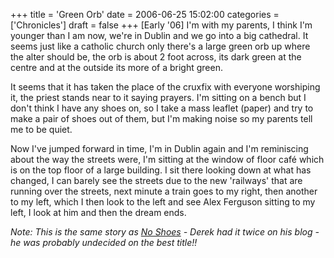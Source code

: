 +++
title = 'Green Orb'
date = 2006-06-25 15:02:00
categories = ['Chronicles']
draft = false
+++
[Early '06]
I'm with my parents, I think I'm younger than I am now, we're in Dublin and we go into a big cathedral. It seems just like a catholic church only there's a large green orb up where the alter should be, the orb is about 2 foot across, its dark green at the centre and at the outside its more of a bright green.  

It seems that it has taken the place of the cruxfix with everyone worshiping it, the priest stands near to it saying prayers. I'm sitting on a bench but I don't think I have any shoes on, so I take a mass leaflet (paper) and try to make a pair of shoes out of them, but I'm making noise so my parents tell me to be quiet. 

Now I've jumped forward in time, I'm in Dublin again and I'm reminiscing about the way the streets were, I'm sitting at the window of floor café which is on the top floor of a large building. I sit there looking down at what has changed, I can barely see the streets due to the new 'railways' that are running over the streets, next minute a train goes to my right, then another to my left, which I then look to the left and see Alex Ferguson sitting to my left, I look at him and then the dream ends.

_Note: This is the same story as [No Shoes](/chronicles/no-shoes/) - Derek had it twice on his blog - he was probably undecided on the best title!!_